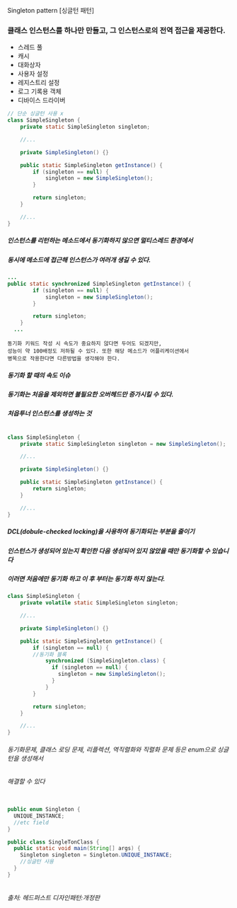 Singleton pattern [싱글턴 패턴]

### 클래스 인스턴스를 하나만 만들고, 그 인스턴스로의 전역 접근을 제공한다.

- 스레드 풀
- 캐시
- 대화상자
- 사용자 설정
- 레지스트리 설정
- 로그 기록용 객체
- 디바이스 드라이버


```java
// 단순 싱글턴 사용 x
class SimpleSingleton {
    private static SimpleSingleton singleton;

    //...

    private SimpleSingleton() {}

    public static SimpleSingleton getInstance() {
        if (singleton == null) {
            singleton = new SimpleSingleton();
        }

        return singleton;
    }

    //...
}
```

##### 인스턴스를 리턴하는 메소드에서 동기화하지 않으면 멀티스레드 환경에서
##### 동시에 메소드에 접근해 인스턴스가 여러개 생길 수 있다.


```java
...
public static synchronized SimpleSingleton getInstance() {
        if (singleton == null) {
            singleton = new SimpleSingleton();
        }

        return singleton;
    }
  ...

```

```
동기화 키워드 작성 시 속도가 중요하지 않다면 두어도 되겠지만,   
성능이 약 100배정도 저하될 수 있다. 또한 해당 메소드가 어플리케이션에서    
병목으로 작용한다면 다른방법을 생각해야 한다.
```

##### 동기화 할 때의 속도 이슈
##### 동기화는 처음을 제외하면 불필요한 오버헤드만 증가시킬 수 있다.



##### 처읍투너 인스턴스를 생성하는 것

```java

class SimpleSingleton {
    private static SimpleSingleton singleton = new SimpleSingleton();

    //...

    private SimpleSingleton() {}

    public static SimpleSingleton getInstance() {
        return singleton;
    }

    //...
}
```


##### DCL(dobule-checked locking)을 사용하여 동기화되는 부분을 줄이기
##### 인스턴스가 생성되어 있는지 확인한 다음 생성되어 있지 않았을 때만 동기화할 수 있습니다
##### 이러면 처음에만 동기화 하고 이 후 부터는 동기화 하지 않는다.


```java
class SimpleSingleton {
    private volatile static SimpleSingleton singleton;

    //...

    private SimpleSingleton() {}

    public static SimpleSingleton getInstance() {
        if (singleton == null) {
        //동기화 블록
            synchronized (SimpleSingleton.class) {
              if (singleton == null) {
                singleton = new SimpleSingleton();
              }
            }
        }

        return singleton;
    }

    //...
}
```

###### 동기화문제, 클래스 로딩 문제, 리플렉션, 역직렬화와 직렬화 문제 등은 enum으로 싱글턴을 생성해서
###### 해결할 수 있다


```java

public enum Singleton {
  UNIQUE_INSTANCE;
  //etc field
}

public class SingleTonClass {
  public static void main(String[] args) {
    Singleton singleton = Singleton.UNIQUE_INSTANCE;
    //싱글턴 사용
  }
}



```


###### 출처: 헤드퍼스트 디자인패턴:개정판
